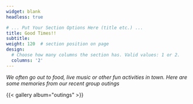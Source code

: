 ```yaml
---
widget: blank
headless: true

# ... Put Your Section Options Here (title etc.) ...
title: Good Times!!
subtitle:
weight: 120  # section position on page
design:
  # Choose how many columns the section has. Valid values: 1 or 2.
  columns: '2'
---
```

_We often go out to food, live music or other fun activities in town. Here are some memories from our recent group outings_

{{< gallery album="outings" >}}